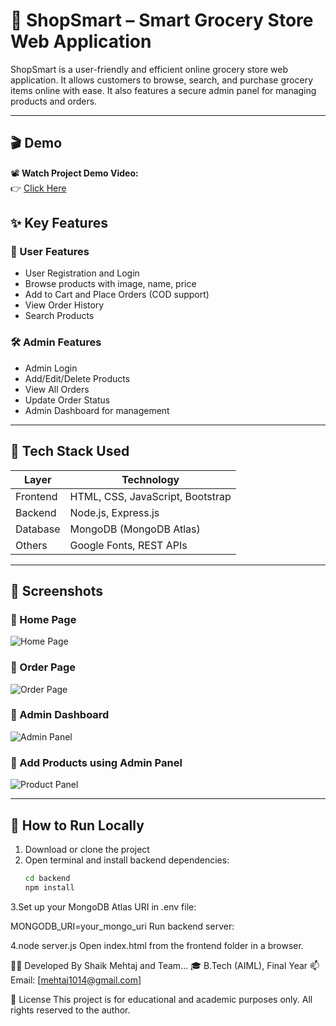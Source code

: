 # 🛒 ShopSmart – Smart Grocery Store Web Application

ShopSmart is a user-friendly and efficient online grocery store web application. It allows customers to browse, search, and purchase grocery items online with ease. It also features a secure admin panel for managing products and orders.

---

## 🎬 Demo

📽️ **Watch Project Demo Video:**  
👉 [Click Here](https://drive.google.com/file/d/1N9yelvnp3G1s24SmvM_AQGJXIIwvMLuv/view?usp=sharing)



## ✨ Key Features

### 👥 User Features
- User Registration and Login
- Browse products with image, name, price
- Add to Cart and Place Orders (COD support)
- View Order History
- Search Products

### 🛠️ Admin Features
- Admin Login
- Add/Edit/Delete Products
- View All Orders
- Update Order Status
- Admin Dashboard for management

---

## 🧱 Tech Stack Used

| Layer      | Technology                        |
|------------|-----------------------------------|
| Frontend   | HTML, CSS, JavaScript, Bootstrap  |
| Backend    | Node.js, Express.js               |
| Database   | MongoDB (MongoDB Atlas)           |
| Others     | Google Fonts, REST APIs           |

---

## 📸 Screenshots

### 🔹 Home Page
![Home Page](https://drive.google.com/uc?export=view&id=1TvpSjWoqnt4qSHI91k1R6RYKC3HhwrG3)

### 🔹 Order Page
![Order Page](https://drive.google.com/uc?export=view&id=1SQp5uA23_BcHfypQywxOY6jtdg6HMqrS)

### 🔹 Admin Dashboard
![Admin Panel](https://drive.google.com/uc?export=view&id=1Lp1bnMtPJ7k41e3_X-pYJkfAnUS5DEdB)

### 🔹 Add Products using Admin Panel
![Product Panel](https://drive.google.com/uc?export=view&id=11B1dEkGxVGd6BMOpzyQlEW5kuLgzjqCo)


---

## 🚀 How to Run Locally

1. Download or clone the project
2. Open terminal and install backend dependencies:
   ```bash
   cd backend
   npm install
3.Set up your MongoDB Atlas URI in .env file:

MONGODB_URI=your_mongo_uri
Run backend server:

4.node server.js
Open index.html from the frontend folder in a browser.

👩‍💻 Developed By
Shaik Mehtaj and Team...
🎓 B.Tech (AIML), Final Year
📫 Email: [mehtaj1014@gmail.com]

📜 License
This project is for educational and academic purposes only. All rights reserved to the author.



